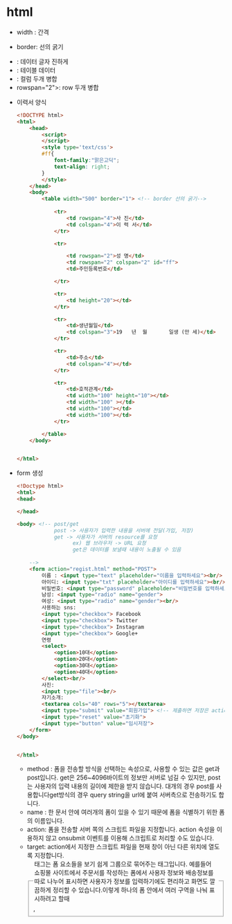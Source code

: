 # html

- width : 간격
- border: 선의 굵기 
- <th> </th> : 데이터 글자 진하게
- <td></td> : 테이블 데이터

- <td colspan="2"></td> : 컬럼 두개 병합
- <td> rowspan="2"></td>: row 두개 병합



- 이력서 양식

  ```HTML
  <!DOCTYPE html>
  <html>
      <head>
          <script>
          </script>
          <style type='text/css'>
          #ff{
              font-family:"맑은고딕";
              text-align: right;
          }
          </style>
      </head>
      <body>
          <table width="500" border="1"> <!-- border 선의 굵기-->
              
              <tr>
                  <td rowspan="4">사 진</td>
                  <td colspan="4">이 력 서</td>
              </tr>
  
              <tr>
  
                  <td rowspan="2">성 명</td>
                  <td rowspan="2" colspan="2" id="ff">               (인)</td>
                  <td>주민등록번호</td>
  
              </tr>
  
              <tr>
                  <td height="20"></td>
              </tr>
  
              <tr>
                  <td>생년월일</td>
                  <td colspan="3">19   년  월       일생 (만 세)</td>
              </tr>
  
              <tr>
                  <td>주소</td>
                  <td colspan="4"></td>
              </tr>
  
              <tr>
                  <td>호적관계</td>
                  <td width="100" height="10"></td>
                  <td width="100" ></td>
                  <td width="100"></td>
                  <td width="100"></td>
              </tr>
  
          </table>
      </body>
  
  
  </html>
  ```

  



- form 생성

  ```html
  <!Doctype html>
  <html>
  <head>
  
  </head>
  
  <body> <!-- post/get 
              post -> 사용자가 입력한 내용을 서버에 전달(가입, 저장)
              get -> 사용자가 서버의 resource를 요청
  					ex) 웹 브라우저 -> URL 요청
  					get은 데이터를 보낼때 내용이 노출될 수 있음 
  				
      -->
      <form action="regist.html" method="POST">
          이름 : <input type="text" placeholder="이름을 입력하세요"><br/>
          아이디: <input type="txt" placeholder="아이디를 입력하세요"><br/>
          비밀번호: <input type="password" placeholder="비밀번호를 입력하세요"><br>
          남성: <input type="radio" name="gender">
          여성: <input type="radio" name="gender"><br/>
          사용하는 sns:
          <input type="checkbox"> Facebook
          <input type="checkbox"> Twitter
          <input type="checkbox"> Instagram
          <input type="checkbox"> Google+
          연령
          <select>
              <option>10대</option>
              <option>20대</option>
              <option>30대</option>
              <option>40대</option>
          </select><br/>
          사진:
          <input type="file"><br/>
          자기소개:
          <textarea cols="40" rows="5"></textarea>
          <input type="submit" value="회원가입"> <!-- 제출하면 저장은 action쪽으로 전송-->
          <input type="reset" value="초기화">
          <input type="button" value="임시저장">
      </form>    
  </body>
  
  
  </html>
  
  
  ```

  

  - method : 폼을 전송할 방식을 선택하는 속성으로, 사용할 수 있는 값은 get과 post입니다. get은 256~4096바이트의 정보만 서버로 넘길 수 있지만, post는 사용자의 입력 내용의 길이에 제한을 받지 않습니다. 대개의 경우 post를 사용합니다get방식의 경우 query string을 url에 붙여 서버측으로 전송하기도 합니다.
  - name : 한 문서 안에 여러개의 폼이 있을 수 있기 때문에 폼을 식별하기 위한 폼의 이름입니다.
  - action: 폼을 전송할 서버 쪽의 스크립트 파일을 지정합니다. action 속성을 이용하지 않고 onsubmit 이벤트를 이용해 스크립트로 처리할 수도 있습니다.
  - target: action에서 지정한 스크립트 파일을 현재 창이 아닌 다른 위치에 열도록 지정합니다.<fieldset> , <legend> 태그는 폼 요소들을 보기 쉽게 그룹으로 묶어주는 태그입니다. 예를들어 쇼핑몰 사이트에서 주문서를 작성하는 폼에서 사용자 정보와 배송정보를 따로 나누어 표시하면 사용자가 정보를 입력하기에도 편리하고 화면도 깔끔하게 정리할 수 있습니다.이렇게 하나의 폼 안에서 여러 구역을 나눠 표시하려고 할때

